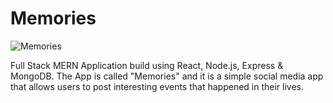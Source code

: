# Memories

![Memories](https://i.ibb.co/Z8Y0CJv/Screenshot-2020-10-30-at-11-10-04.png)


Full Stack MERN Application build using React, Node.js, Express & MongoDB. The App is called "Memories" and it is a simple social media app that allows users to post interesting events that happened in their lives.

